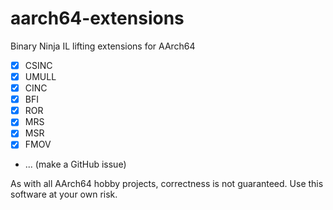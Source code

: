 aarch64-extensions
==================

Binary Ninja IL lifting extensions for AArch64

- [x] CSINC
- [x] UMULL
- [x] CINC
- [x] BFI
- [x] ROR
- [x] MRS
- [x] MSR
- [x] FMOV
- ... (make a GitHub issue)

As with all AArch64 hobby projects, correctness is not guaranteed. Use this software at your own risk.
